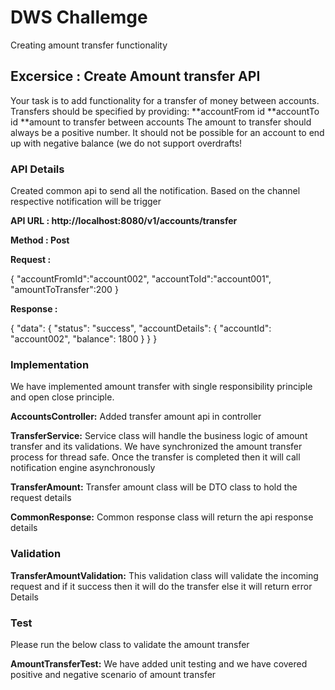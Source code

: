 # DWS Challemge

Creating amount transfer functionality

## Excersice : Create Amount transfer API

 Your task is to add functionality for a transfer of money between accounts. Transfers should be
 specified by providing:
	**accountFrom id
	**accountTo id
	**amount to transfer between accounts
 The amount to transfer should always be a positive number. It should not be possible for an account to end
 up with negative balance (we do not support overdrafts!


### API Details

Created common api to send all the notification. Based on the channel respective notification will be trigger

**API URL : http://localhost:8080/v1/accounts/transfer**

**Method : Post**

**Request :** 

{
    "accountFromId":"account002",
    "accountToId":"account001",
    "amountToTransfer":200
}

**Response :**

{
    "data": {
        "status": "success",
        "accountDetails": {
            "accountId": "account002",
            "balance": 1800
        }
    }
}

### Implementation

We have implemented amount transfer with single responsibility principle and open close principle.

**AccountsController:** Added transfer amount api in controller

**TransferService:** Service class will handle the business logic of amount transfer and its validations. We have synchronized the amount transfer process for thread safe. Once the transfer is completed then it will call notification engine asynchronously

**TransferAmount:** Transfer amount class will be DTO class to hold the request details

**CommonResponse:** Common response class will return the api response details

### Validation

**TransferAmountValidation:** This validation class will validate the incoming request and if it success then it will do the transfer else it will return error Details

### Test

Please run the below class to validate the amount transfer

**AmountTransferTest:** We have added unit testing and we have covered positive and negative scenario of amount transfer





